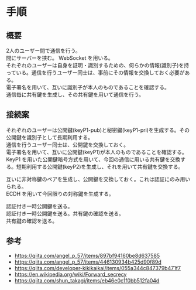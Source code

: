 # 手順

## 概要

2人のユーザー間で通信を行う。  
間にサーバーを挟む。 WebSocket を用いる。  
それぞれのユーザーは自身を証明・識別するための、何らかの情報(識別子)を持っている。通信を行うユーザー同士は、事前にその情報を交換しておく必要がある。  
電子署名を用いて、互いに識別子が本人のものであることを確認する。  
通信毎に共有鍵を生成し、その共有鍵を用いて通信を行う。  

## 接続案

それぞれのユーザーは公開鍵(keyP1-pub)と秘密鍵(keyP1-pri)を生成する。その公開鍵を識別子として長期利用する。  
通信を行うユーザー同士は、公開鍵を交換しておく。  
電子署名を用いて、互いに公開鍵(keyP1)が本人のものであることを確認する。  
KeyP1 を用いた公開鍵暗号方式を用いて、今回の通信に用いる共有鍵を交換する。短期利用する公開鍵(keyP2)を生成し、それを用いて共有鍵を交換する。  

互いに非対称鍵のペアを生成し、公開鍵を交換しておく。これは認証にのみ用いられる。  
ECDH を用いて今回限りの対称鍵を生成する。  

認証付き一時公開鍵を送る。  
認証付き一時公開鍵を送る。共有鍵の確認を送る。  
共有鍵の確認を送る。  

## 参考

+ <https://qiita.com/angel_p_57/items/897bf94160be8d637585>  
+ <https://qiita.com/angel_p_57/items/446130934b425d90f89d>  
+ <https://qiita.com/developer-kikikaikai/items/055a344c847379b471f7>  
+ <https://en.wikipedia.org/wiki/Forward_secrecy>  
+ <https://qiita.com/shun_takagi/items/eb46e0c1f0bb512fa04d>  
